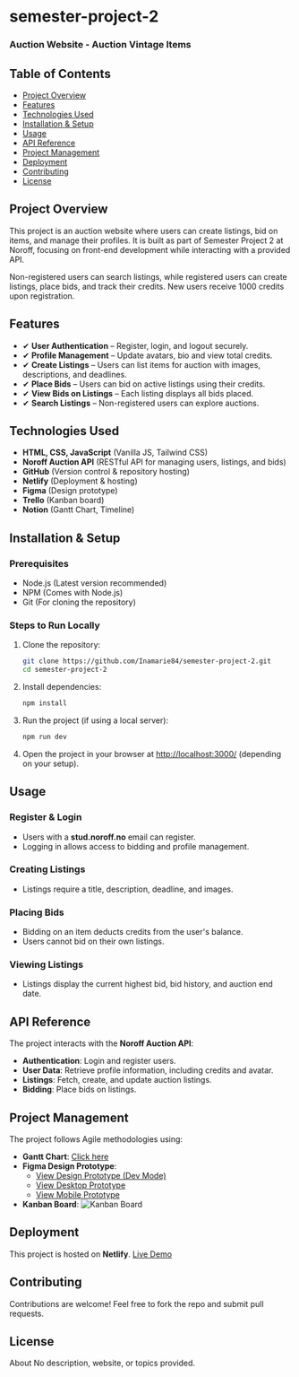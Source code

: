 # semester-project-2

### Auction Website - Auction Vintage Items

## Table of Contents

- [Project Overview](#project-overview)
- [Features](#features)
- [Technologies Used](#technologies-used)
- [Installation & Setup](#installation-setup)
- [Usage](#usage)
- [API Reference](#api-reference)
- [Project Management](#project-management)
- [Deployment](#deployment)
- [Contributing](#contributing)
- [License](#license)

## Project Overview

This project is an auction website where users can create listings, bid on items, and manage their profiles. It is built as part of Semester Project 2 at Noroff, focusing on front-end development while interacting with a provided API.

Non-registered users can search listings, while registered users can create listings, place bids, and track their credits. New users receive 1000 credits upon registration.

## Features

- ✔ **User Authentication** – Register, login, and logout securely.
- ✔ **Profile Management** – Update avatars, bio and view total credits.
- ✔ **Create Listings** – Users can list items for auction with images, descriptions, and deadlines.
- ✔ **Place Bids** – Users can bid on active listings using their credits.
- ✔ **View Bids on Listings** – Each listing displays all bids placed.
- ✔ **Search Listings** – Non-registered users can explore auctions.

## Technologies Used

- **HTML, CSS, JavaScript** (Vanilla JS, Tailwind CSS)
- **Noroff Auction API** (RESTful API for managing users, listings, and bids)
- **GitHub** (Version control & repository hosting)
- **Netlify** (Deployment & hosting)
- **Figma** (Design prototype)
- **Trello** (Kanban board)
- **Notion** (Gantt Chart, Timeline)

## Installation & Setup

### Prerequisites

- Node.js (Latest version recommended)
- NPM (Comes with Node.js)
- Git (For cloning the repository)

### Steps to Run Locally

1. Clone the repository:

   ```bash
   git clone https://github.com/Inamarie84/semester-project-2.git
   cd semester-project-2
   ```

2. Install dependencies:

   ```bash
   npm install
   ```

3. Run the project (if using a local server):

   ```bash
   npm run dev
   ```

4. Open the project in your browser at [http://localhost:3000/](http://localhost:3000/) (depending on your setup).

## Usage

### Register & Login

- Users with a **stud.noroff.no** email can register.
- Logging in allows access to bidding and profile management.

### Creating Listings

- Listings require a title, description, deadline, and images.

### Placing Bids

- Bidding on an item deducts credits from the user's balance.
- Users cannot bid on their own listings.

### Viewing Listings

- Listings display the current highest bid, bid history, and auction end date.

## API Reference

The project interacts with the **Noroff Auction API**:

- **Authentication**: Login and register users.
- **User Data**: Retrieve profile information, including credits and avatar.
- **Listings**: Fetch, create, and update auction listings.
- **Bidding**: Place bids on listings.

## Project Management

The project follows Agile methodologies using:

- **Gantt Chart**: [Click here](https://picturesque-harmony-535.notion.site/1a8da066747b8011880bef11bfd78ec4?v=1a9da066747b807b8b50000cd2731471)
- **Figma Design Prototype**:
  - [View Design Prototype (Dev Mode)](https://www.figma.com/design/ls8KmToOzwn7YtqZx8NCn7/semester-project-2?node-id=0-1&m=dev&t=zKiixMlqNMHz5L7m-1)
  - [View Desktop Prototype](https://www.figma.com/proto/ls8KmToOzwn7YtqZx8NCn7/semester-project-2?node-id=0-1&t=zKiixMlqNMHz5L7m-1)
  - [View Mobile Prototype](https://www.figma.com/proto/ls8KmToOzwn7YtqZx8NCn7/semester-project-2?node-id=12-127&t=zKiixMlqNMHz5L7m-1)
- **Kanban Board**: ![Kanban Board](assets/images/kanban-board.png)

## Deployment

This project is hosted on **Netlify**. [Live Demo](https://auction-vintageitems.netlify.app/)

## Contributing

Contributions are welcome! Feel free to fork the repo and submit pull requests.

## License

About
No description, website, or topics provided.
